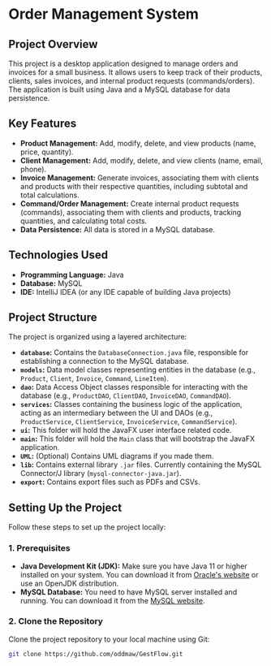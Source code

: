 # Order Management System

## Project Overview

This project is a desktop application designed to manage orders and invoices for a small business. It allows users to keep track of their products, clients, sales invoices, and internal product requests (commands/orders). The application is built using Java and a MySQL database for data persistence.

## Key Features

*   **Product Management:** Add, modify, delete, and view products (name, price, quantity).
*   **Client Management:** Add, modify, delete, and view clients (name, email, phone).
*   **Invoice Management:** Generate invoices, associating them with clients and products with their respective quantities, including subtotal and total calculations.
*   **Command/Order Management:** Create internal product requests (commands), associating them with clients and products, tracking quantities, and calculating total costs.
*   **Data Persistence:** All data is stored in a MySQL database.

## Technologies Used

*   **Programming Language:** Java
*   **Database:** MySQL
*   **IDE:** IntelliJ IDEA (or any IDE capable of building Java projects)

## Project Structure

The project is organized using a layered architecture:



*   **`database`:** Contains the `DatabaseConnection.java` file, responsible for establishing a connection to the MySQL database.
*   **`models`:** Data model classes representing entities in the database (e.g., `Product`, `Client`, `Invoice`, `Command`, `LineItem`).
*   **`dao`:** Data Access Object classes responsible for interacting with the database (e.g., `ProductDAO`, `ClientDAO`, `InvoiceDAO`, `CommandDAO`).
*   **`services`:** Classes containing the business logic of the application, acting as an intermediary between the UI and DAOs (e.g., `ProductService`, `ClientService`, `InvoiceService`, `CommandService`).
*   **`ui`:** This folder will hold the JavaFX user interface related code.
*   **`main`:** This folder will hold the `Main` class that will bootstrap the JavaFX application.
*   **`UML`:** (Optional) Contains UML diagrams if you made them.
*   **`lib`:**  Contains external library `.jar` files. Currently containing the MySQL Connector/J library (`mysql-connector-java.jar`).
*   **`export`:** Contains export files such as PDFs and CSVs.


## Setting Up the Project

Follow these steps to set up the project locally:

### 1. Prerequisites

*   **Java Development Kit (JDK):** Make sure you have Java 11 or higher installed on your system. You can download it from [Oracle's website](https://www.oracle.com/java/technologies/downloads/) or use an OpenJDK distribution.
*   **MySQL Database:** You need to have MySQL server installed and running. You can download it from the [MySQL website](https://dev.mysql.com/downloads/mysql/).

### 2. Clone the Repository

Clone the project repository to your local machine using Git:

```bash
git clone https://github.com/oddmaw/GestFlow.git